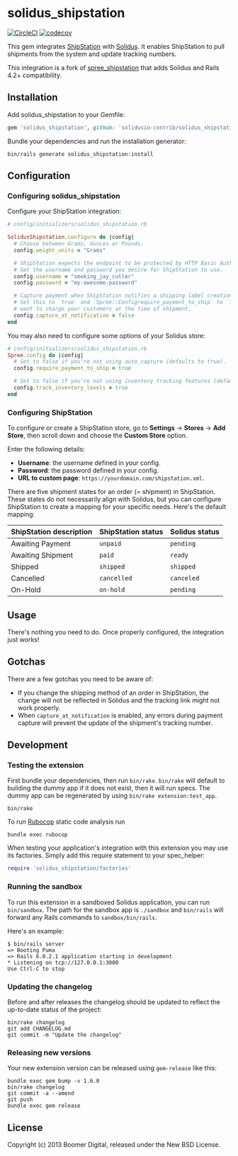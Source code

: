 # solidus_shipstation

[![CircleCI](https://circleci.com/gh/solidusio-contrib/solidus_shipstation.svg?style=shield)](https://circleci.com/gh/solidusio-contrib/solidus_shipstation)
[![codecov](https://codecov.io/gh/solidusio-contrib/solidus_shipstation/branch/master/graph/badge.svg)](https://codecov.io/gh/solidusio-contrib/solidus_shipstation)

This gem integrates [ShipStation](http://www.shipstation.com) with [Solidus](http://solidus.io). It
enables ShipStation to pull shipments from the system and update tracking numbers.

This integration is a fork of [spree_shipstation](https://github.com/DynamoMTL/spree_shipstation)
that adds Solidus and Rails 4.2+ compatibility.

## Installation

Add solidus_shipstation to your Gemfile:

```ruby
gem 'solidus_shipstation', github: 'solidusio-contrib/solidus_shipstation'
```

Bundle your dependencies and run the installation generator:

```shell
bin/rails generate solidus_shipstation:install
```

## Configuration

### Configuring solidus_shipstation

Configure your ShipStation integration:

```ruby
# config/initializers/solidus_shipstation.rb

SolidusShipstation.configure do |config|
  # Choose between Grams, Ounces or Pounds.
  config.weight_units = "Grams"

  # ShipStation expects the endpoint to be protected by HTTP Basic Auth.
  # Set the username and password you desire for ShipStation to use.
  config.username = "smoking_jay_cutler"
  config.password = "my-awesome-password"

  # Capture payment when ShipStation notifies a shipping label creation.
  # Set this to `true` and `Spree::Configrequire_payment_to_ship` to `false` if you
  # want to charge your customers at the time of shipment.
  config.capture_at_notification = false
end
```

You may also need to configure some options of your Solidus store:

```ruby
# config/initializers/solidus_shipstation.rb
Spree.config do |config|
  # Set to false if you're not using auto_capture (defaults to true).
  config.require_payment_to_ship = true

  # Set to false if you're not using inventory tracking features (defaults to true).
  config.track_inventory_levels = true
end
```

### Configuring ShipStation

To configure or create a ShipStation store, go to **Settings** -> **Stores** -> **Add Store**, then
scroll down and choose the **Custom Store** option.

Enter the following details:

- **Username**: the username defined in your config.
- **Password**: the password defined in your config.
- **URL to custom page**: `https://yourdomain.com/shipstation.xml`.

There are five shipment states for an order (= shipment) in ShipStation. These states do not
necessarily align with Solidus, but you can configure ShipStation to create a mapping for your
specific needs. Here's the default mapping:

ShipStation description | ShipStation status | Solidus status
------------------------|--------------------|---------------
Awaiting Payment        | `unpaid`           | `pending`
Awaiting Shipment       | `paid`             | `ready`
Shipped                 | `shipped`          | `shipped`
Cancelled               | `cancelled`        | `canceled`
On-Hold                 | `on-hold`          | `pending`

## Usage

There's nothing you need to do. Once properly configured, the integration just works!

## Gotchas

There are a few gotchas you need to be aware of:

- If you change the shipping method of an order in ShipStation, the change will not be reflected in
  Solidus and the tracking link might not work properly.
- When `capture_at_notification` is enabled, any errors during payment capture will
  prevent the update of the shipment's tracking number.

## Development

### Testing the extension

First bundle your dependencies, then run `bin/rake`. `bin/rake` will default to building the dummy
app if it does not exist, then it will run specs. The dummy app can be regenerated by using
`bin/rake extension:test_app`.

```shell
bin/rake
```

To run [Rubocop](https://github.com/bbatsov/rubocop) static code analysis run

```shell
bundle exec rubocop
```

When testing your application's integration with this extension you may use its factories.
Simply add this require statement to your spec_helper:

```ruby
require 'solidus_shipstation/factories'
```

### Running the sandbox

To run this extension in a sandboxed Solidus application, you can run `bin/sandbox`. The path for
the sandbox app is `./sandbox` and `bin/rails` will forward any Rails commands to
`sandbox/bin/rails`.

Here's an example:

```
$ bin/rails server
=> Booting Puma
=> Rails 6.0.2.1 application starting in development
* Listening on tcp://127.0.0.1:3000
Use Ctrl-C to stop
```

### Updating the changelog

Before and after releases the changelog should be updated to reflect the up-to-date status of
the project:

```shell
bin/rake changelog
git add CHANGELOG.md
git commit -m "Update the changelog"
```

### Releasing new versions

Your new extension version can be released using `gem-release` like this:

```shell
bundle exec gem bump -v 1.6.0
bin/rake changelog
git commit -a --amend
git push
bundle exec gem release
```

## License

Copyright (c) 2013 Boomer Digital, released under the New BSD License.
